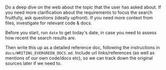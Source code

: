 Do a deep dive on the web about the topic that the user has asked about. If you need more clarification about the requirements to focus the search fruitfully, ask questions (ideally upfront). If you need more context from files, investigate for relevant code & docs.

Before you start, run `date` to get today's date, in case you need to assess how recent the search results are.

Then write this up as a detailed reference doc, following the instructions in `docs/WRITING_EVERGREEN_DOCS.md`. Include url links/references (as well as mentions of our own code/docs etc), so we can track down the original sources later if we need to.